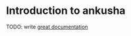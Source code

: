 # Introduction to ankusha

TODO: write [great documentation](http://jacobian.org/writing/what-to-write/)
